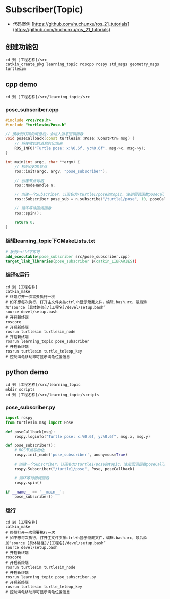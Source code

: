 # Subscriber(Topic)
* 代码案例 [https://github.com/huchunxu/ros_21_tutorials](https://github.com/huchunxu/ros_21_tutorials)
## 创建功能包
```shell script
cd 到 [工程名称]/src
catkin_create_pkg learning_topic roscpp rospy std_msgs geometry_msgs turtlesim
```
## cpp demo
```shell script
cd 到 [工程名称]/src/learning_topic/src
```
### pose_subscriber.cpp
```cpp
#include <ros/ros.h>
#include "turtlesim/Pose.h"

// 接收到订阅的消息后，会进入消息回调函数
void poseCallback(const turtlesim::Pose::ConstPtr& msg) {
    // 将接收到的消息打印出来
    ROS_INFO("Turtle pose: x:%0.6f, y:%0.6f", msg->x, msg->y);
}

int main(int argc, char **argv) {
    // 初始化ROS节点
    ros::init(argc, argv, "pose_subscriber");

    // 创建节点句柄
    ros::NodeHandle n;

    // 创建一个Subscriber，订阅名为/turtle1/pose的topic，注册回调函数poseCallback
    ros::Subscriber pose_sub = n.subscribe("/turtle1/pose", 10, poseCallback);

    // 循环等待回调函数
    ros::spin();

    return 0;
}
```
### 编辑learning_topic下CMakeLists.txt
```cmake
# 放到build下即可
add_executable(pose_subscriber src/pose_subscriber.cpp)
target_link_libraries(pose_subscriber $(catkin_LIBRARIES))
```
### 编译&运行
```shell script
cd 到 [工程名称]
catkin_make
# 终端打开一次需要执行一次
# 如不想每次执行，打开主文件夹按ctrl+h显示隐藏文件，编辑.bash.rc，最后添加“source [具体路径]/[工程名]/devel/setup.bash”
source devel/setup.bash
# 开启新终端
roscore
# 开启新终端
rosrun turtlesim turtlesim_node
# 开启新终端
rosrun learning_topic pose_subscriber
# 开启新终端
rosrun turtlesim turtle_teleop_key
# 控制海龟移动即可显示海龟位置信息
```
## python demo
```shell script
cd 到 [工程名称]/src/learning_topic
mkdir scripts
cd 到 [工程名称]/src/learning_topic/scripts
```
### pose_subscriber.py
```python
import rospy
from turtlesim.msg import Pose

def poseCallback(msg):
    rospy.loginfo("Turtle pose: x:%0.6f, y:%0.6f", msg.x, msg.y)

def pose_subscriber():
	# ROS节点初始化
    rospy.init_node('pose_subscriber', anonymous=True)

	# 创建一个Subscriber，订阅名为/turtle1/pose的topic，注册回调函数poseCallback
    rospy.Subscriber("/turtle1/pose", Pose, poseCallback)

	# 循环等待回调函数
    rospy.spin()

if __name__ == '__main__':
    pose_subscriber()
```
### 运行
```shell script
cd 到 [工程名称]
catkin_make
# 终端打开一次需要执行一次
# 如不想每次执行，打开主文件夹按ctrl+h显示隐藏文件，编辑.bash.rc，最后添加“source [具体路径]/[工程名]/devel/setup.bash”
source devel/setup.bash
# 开启新终端
roscore
# 开启新终端
rosrun turtlesim turtlesim_node
# 开启新终端
rosrun learning_topic pose_subscriber.py
# 开启新终端
rosrun turtlesim turtle_teleop_key
# 控制海龟移动即可显示海龟位置信息
```

